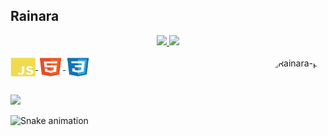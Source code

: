 ## Rainara

<div align="center">
  <a href="https://github.com/itsrainara">
  <img height="180em" src="https://github-readme-stats.vercel.app/api?username=itsrainara&show_icons=true&theme=bear&include_all_commits=true&count_private=true"/>
  <img height="180em" src="https://github-readme-stats.vercel.app/api/top-langs/?username=itsrainara&layout=compact&langs_count=7&theme=bear"/>
</div>
<div style="display: inline_block"><br>
  <img align="center" alt="Rainara-Js" height="30" width="40" src="https://raw.githubusercontent.com/devicons/devicon/master/icons/javascript/javascript-plain.svg">
  <img align="center" alt="Rainara-HTML" height="30" width="40" src="https://raw.githubusercontent.com/devicons/devicon/master/icons/html5/html5-original.svg">
  <img align="center" alt="Rainara-CSS" height="30" width="40" src="https://raw.githubusercontent.com/devicons/devicon/master/icons/css3/css3-original.svg">
  <img align="right" alt="Rainara-pic" height="150" style="border-radius:50px;" src="https://cdn.discordapp.com/attachments/990358892720558120/1013957449021132901/da727c27-f7dd-4168-825e-e0228fcb8510.gif">
</div>

##

<div> 
  
  <a href="https://instagram.com/itsrainara" target="_blank"><img src="https://img.shields.io/badge/-Instagram-%23E4405F?style=for-the-badge&logo=instagram&logoColor=white" target="_blank"></a>
  
 ![Snake animation](https://github.com/itsrainara/itsrainara/blob/output/github-contribution-grid-snake.svg)
  </div>

  
